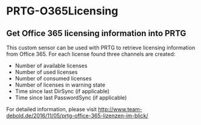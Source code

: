 # PRTG-O365Licensing
## Get Office 365 licensing information into PRTG
This custom sensor can be used with PRTG to retrieve licensing information from Office 365. For each license found
three channels are created:
* Number of available licenses
* Number of used licenses
* Number of consumed licenses
* Number of licenses in warning state
* Time since last DirSync (if applicable)
* Time since last PasswordSync (if applicable)

For detailed information, please visit http://www.team-debold.de/2016/11/05/prtg-office-365-lizenzen-im-blick/